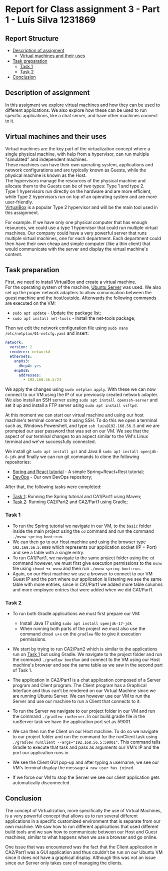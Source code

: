 # Report for Class assignment 3 - Part 1 - Luís Silva 1231869

## Report Structure
- [Description of assigment](#description-of-assignment)
    - [Virtual machines and their uses](#virtual-machines-and-their-uses)
- [Task preparation](#task-preparation)
    - [Task 1](#task-1)
    - [Task 2](#task-2)
- [Conclusion](#conclusions)

## Description of assignment
In this assigment we explore virtual machines and how they can be used to different applications.
We also explore how these can be used to run specific applications, like a chat server, and have other machines connect to it.

## Virtual machines and their uses
Virtual machines are the key part of the virtualization concept where a single physical machine, with help from a hypervisor, can run multiple "simulated" and independent machines.  
These machines can have their own operating system, applications and network configurations and are typically known as Guests, while the physical machine is known as the Host.  
The hypervisors manage the resources of the physical machine and allocate them to the Guests can be of two types: Type 1 and type 2.  
Type 1 hypervisors run directly on the hardware and are more efficient, while Type 2 hypervisors run on top of an operating system and are more user-friendly.  
[VirtualBox](https://www.virtualbox.org/wiki/VirtualBox) is a popular Type 2 hypervisor and will be the main tool used in this assignment.

For example. If we have only one physical computer that has enough resources, we could use a type 1 hypervisor that could run multiple virtual machines.
Our company could have a very powerful server that runs multiple virtual machines, one for each department. Each department could then have their own cheap and simple computer (like a thin client) that would communicate with the server and display the virtual machine's content.
## Task preparation

First, we need to install VirtualBox and create a virtual machine.  
For the operating system of the machine, [Ubuntu Server](https://ubuntu.com/download/server) was used.
We also set up the proper network adapters to allow comunication between the guest machine and the host/outside.
Afterwards the following commands are executed on the VM:
- `sudo apt update` - Update the package list;
- `sudo apt install net-tools` - Install the net-tools package;

Then we edit the network configuration file using `sudo nano /etc/netplan/01-netcfg.yaml` and insert:
```yaml
network:
  version: 2
  renderer: networkd
  ethernets:
    enp0s3:
      dhcp4: yes
    enp0s8:
      addresses:
        - 192.168.56.5/24
```
We apply the changes using `sudo netplan apply`. With these we can now connect to our VM using the IP of our previously created network adapter.  
We also install an SSH server using `sudo apt install openssh-server` and set it up and install a FTP server using `sudo apt install vsftpd`.

At this moment we can start our virtual machine and using our host machine's terminal connect to it using SSH. To do this we open a terminal such as, Windows Powershell, and type `ssh luis@192.168.56.5` and we are prompted our user password that was set on our VM.
We see that the aspect of our terminal changes to an aspect similar to the VM's Linux terminal and we've successfully connected.

We install git `sudo apt install git` and Java 8 `sudo apt install openjdk-8-jdk` and finally we can run git commands to clone the following repositories:
- [Spring and React tutorial](https://github.com/spring-guides/tut-react-and-spring-data-rest/tree/master/basic) - A simple Spring+React+Rest tutorial;
- [DevOps](https://github.com/sepsilva/devops-23-24-PSM-1231869) - Our own DevOps repository;


After that, the following tasks were completed:
- [Task 1](#task-1): Running the Spring tutorial and CA1/Part1 using Maven;
- [Task 2](#task-2): Running CA2/Part2 and CA2/Part1 using Gradle;
### Task 1
- To run the Spring tutorial we navigate in our VM, to the `basic` folder inside the main project using the `cd` command and run the command `./mvnw spring-boot:run`.
- We can then go to our Host machine and using the browser type `192.168.56.5:8080` which represents our application socket (IP + Port) and see a table with a single entry.
- To run CA1/Part1, we navigate to the same project folder using the `cd` command however, we must first give execution permissions to the `mvnw` file using `chmod +x mvnw` and then run `./mvnw spring-boot:run`.
- Again, on our Host machine we use a browser to connect to our VM Guest IP and the port where our application is listening we see the same table with more entries, since in CA1/Part1 we added more table columns and more employee entries that were added when we did CA1/Part1.

### Task 2
- To run both Gradle applications we must first prepare our VM:
  - Install Java 17 using `sudo apt install openjdk-17-jdk`
  - When running both parts of the project we must also use the command `chmod u+x` on the `gradlew` file to give it execution permissions.


- We start by trying to run CA2/Part2 which is similar to the applications run on [Task 1](#task-1) but using Gradle. We navigate to the project folder and run the command `./gradlew bootRun` and connect to the VM using our Host machine's browser and see the same table as we saw in the second part of Task 1.


- The application in CA2/Part1 is a chat application composed of a Server program and Client program. The Client program has a Graphical Interface and thus can't be rendered on our Virtual Machine since we are running Ubuntu Server. We can however use our VM to run the Server and use our machine to run a Client that connects to it.  
- To run the Server we navigate to our project folder in our VM and run the command  `./gradlew runServer`. In our build.gradle file in the runServer task we have the application port set as 59001.

- We can then run the Client on our Host machine. To do so we navigate to our project folder and run the command for the runClient task using `./gradlew runClient --args="192.168.56.5:59001"`. This command tells Gradle to execute that task and pass as arguments our VM's IP and the port our application runs in.
- We see the Client GUI pop-up and after typing a username, we see our VM's terminal display the message `A new user has joined`.
- If we force our VM to stop the Server we see our client application gets automatically disconnected.

## Conclusion
The concept of Virtualization, more specifically the use of Virtual Machines, is a very powerful concept that allows us to run several different applications in a specific customized environment that is separate from our own machine. 
We saw how to run different applications that used different build tools and we saw how to communicate between our Host and Guest machines, similar to what happens when we use a browser and go online.  

One issue that was encountered was the fact that the Client application in CA2/Part1 was a GUI application and thus couldn't be run on our Ubuntu VM since it does not have a graphical display. Although this was not an issue since our Server only takes care of managing the clients.




